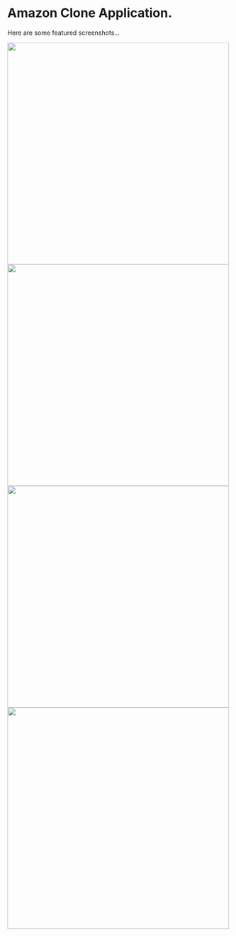 # Amazon Clone Application.

Here are some featured screenshots...

<p align="left">
<img height="500" src="https://user-images.githubusercontent.com/82095408/190870011-8deb3725-c061-42ec-8515-3ba2e83a5763.png"/>
<img height="500" src="https://user-images.githubusercontent.com/82095408/190870143-4c14d25c-2ac0-4e49-8d3c-ac8d9a2d04aa.png" />
<img height="500" src="https://user-images.githubusercontent.com/82095408/190870078-4137bb18-78ce-412d-875d-b8590e73640f.png" />
<img height="500" src="https://user-images.githubusercontent.com/82095408/190890518-69e0c0a7-39fb-4915-9335-93ad0b1f10ec.png" />
</p>
